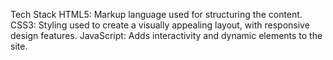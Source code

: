 
Tech Stack
HTML5: Markup language used for structuring the content.
CSS3: Styling used to create a visually appealing layout, with responsive design features.
JavaScript: Adds interactivity and dynamic elements to the site.
